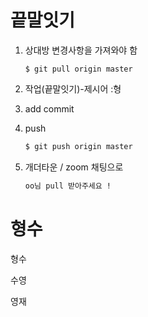 # 끝말잇기

1. 상대방 변경사항을 가져와야 함

   ```ba
   $ git pull origin master
   ```

   

2. 작업(끝말잇기)-제시어 :형

3. add commit

4. push

   ```bash
   $ git push origin master
   ```

5. 개더타운 / zoom 채팅으로 

   ```bash
   oo님 pull 받아주세요 !
   ```



형수
=======
형수 

수영 

영재
